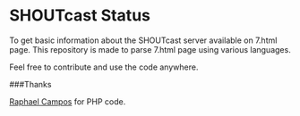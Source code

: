 # SHOUTcast Status

To get basic information about the SHOUTcast server available on 7.html page. This repository is made to parse 7.html page using various languages.

Feel free to contribute and use the code anywhere.

###Thanks 

[Raphael Campos](https://github.com/vitamini/) for PHP code.

